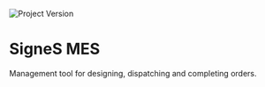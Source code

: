 ![Project Version](https://img.shields.io/badge/Version-0.1.0-green)
# SigneS MES 
Management tool for designing, dispatching and completing orders.
